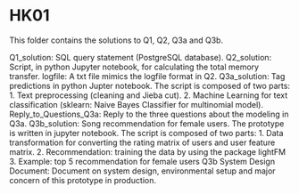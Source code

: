 # HK01

This folder contains the solutions to Q1, Q2, Q3a and Q3b.

Q1_solution: SQL query statement (PostgreSQL database).
Q2_solution: Script, in python Jupyter notebook, for calculating the total memory transfer.
logfile: A txt file mimics the logfile format in Q2.
Q3a_solution: Tag predictions in python Jupter notebook.
              The script is composed of two parts:
              1. Text preprocessing (cleaning and Jieba cut).
              2. Machine Learning for text classification (sklearn: Naive Bayes Classifier for multinomial model).
Reply_to_Questions_Q3a: Reply to the three questions about the modeling in Q3a.
Q3b_solution: Song recommendation for female users.
              The prototype is written in jupyter notebook.
              The script is composed of two parts:
              1. Data transformation for converting the rating matrix of users and user feature matrix.
              2. Recommendation: training the data by using the package lightFM
              3. Example: top 5 recommendation for female users
Q3b System Design Document: Document on system design, environmental setup and major concern of this prototype in production.
              
                

              
